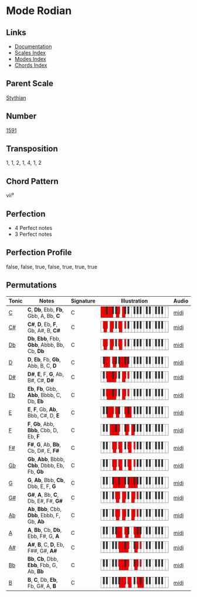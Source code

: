 # Mode Rodian

## Links

- [Documentation](README.md)
- [Scales Index](Scales.md)
- [Modes Index](Modes.md)
- [Chords Index](Chords.md)

## Parent Scale

[Stythian](ScaleStythian.md)

## Number

[1591](https://ianring.com/musictheory/scales/1591)

## Transposition

1, 1, 2, 1, 4, 1, 2

## Chord Pattern

vii⁰

## Perfection

- 4 Perfect notes
- 3 Perfect notes

## Perfection Profile

false, false, true, false, true, true, true

## Permutations

| Tonic | Notes | Signature | Illustration | Audio |
|-------|-------|-----------|--------------|-------|
| [C](ModeCNaturalRodian.md) | **C**, **Db**, Ebb, **Fb**, Gbb, A, Bb, **C** | C | ![CNaturalRodian](ModeCNaturalRodian.png) | [midi](https://github.com/edipermadi/music/blob/main/docs/ModeCNaturalRodian.mid?raw=true) |
| [C#](ModeCSharpRodian.md) | **C#**, **D**, Eb, **F**, Gb, A#, B, **C#** | C | ![CSharpRodian](ModeCSharpRodian.png) | [midi](https://github.com/edipermadi/music/blob/main/docs/ModeCSharpRodian.mid?raw=true) |
| [Db](ModeDFlatRodian.md) | **Db**, **Ebb**, Fbb, **Gbb**, Abbb, Bb, Cb, **Db** | C | ![DFlatRodian](ModeDFlatRodian.png) | [midi](https://github.com/edipermadi/music/blob/main/docs/ModeDFlatRodian.mid?raw=true) |
| [D](ModeDNaturalRodian.md) | **D**, **Eb**, Fb, **Gb**, Abb, B, C, **D** | C | ![DNaturalRodian](ModeDNaturalRodian.png) | [midi](https://github.com/edipermadi/music/blob/main/docs/ModeDNaturalRodian.mid?raw=true) |
| [D#](ModeDSharpRodian.md) | **D#**, **E**, F, **G**, Ab, B#, C#, **D#** | C | ![DSharpRodian](ModeDSharpRodian.png) | [midi](https://github.com/edipermadi/music/blob/main/docs/ModeDSharpRodian.mid?raw=true) |
| [Eb](ModeEFlatRodian.md) | **Eb**, **Fb**, Gbb, **Abb**, Bbbb, C, Db, **Eb** | C | ![EFlatRodian](ModeEFlatRodian.png) | [midi](https://github.com/edipermadi/music/blob/main/docs/ModeEFlatRodian.mid?raw=true) |
| [E](ModeENaturalRodian.md) | **E**, **F**, Gb, **Ab**, Bbb, C#, D, **E** | C | ![ENaturalRodian](ModeENaturalRodian.png) | [midi](https://github.com/edipermadi/music/blob/main/docs/ModeENaturalRodian.mid?raw=true) |
| [F](ModeFNaturalRodian.md) | **F**, **Gb**, Abb, **Bbb**, Cbb, D, Eb, **F** | C | ![FNaturalRodian](ModeFNaturalRodian.png) | [midi](https://github.com/edipermadi/music/blob/main/docs/ModeFNaturalRodian.mid?raw=true) |
| [F#](ModeFSharpRodian.md) | **F#**, **G**, Ab, **Bb**, Cb, D#, E, **F#** | C | ![FSharpRodian](ModeFSharpRodian.png) | [midi](https://github.com/edipermadi/music/blob/main/docs/ModeFSharpRodian.mid?raw=true) |
| [Gb](ModeGFlatRodian.md) | **Gb**, **Abb**, Bbbb, **Cbb**, Dbbb, Eb, Fb, **Gb** | C | ![GFlatRodian](ModeGFlatRodian.png) | [midi](https://github.com/edipermadi/music/blob/main/docs/ModeGFlatRodian.mid?raw=true) |
| [G](ModeGNaturalRodian.md) | **G**, **Ab**, Bbb, **Cb**, Dbb, E, F, **G** | C | ![GNaturalRodian](ModeGNaturalRodian.png) | [midi](https://github.com/edipermadi/music/blob/main/docs/ModeGNaturalRodian.mid?raw=true) |
| [G#](ModeGSharpRodian.md) | **G#**, **A**, Bb, **C**, Db, E#, F#, **G#** | C | ![GSharpRodian](ModeGSharpRodian.png) | [midi](https://github.com/edipermadi/music/blob/main/docs/ModeGSharpRodian.mid?raw=true) |
| [Ab](ModeAFlatRodian.md) | **Ab**, **Bbb**, Cbb, **Dbb**, Ebbb, F, Gb, **Ab** | C | ![AFlatRodian](ModeAFlatRodian.png) | [midi](https://github.com/edipermadi/music/blob/main/docs/ModeAFlatRodian.mid?raw=true) |
| [A](ModeANaturalRodian.md) | **A**, **Bb**, Cb, **Db**, Ebb, F#, G, **A** | C | ![ANaturalRodian](ModeANaturalRodian.png) | [midi](https://github.com/edipermadi/music/blob/main/docs/ModeANaturalRodian.mid?raw=true) |
| [A#](ModeASharpRodian.md) | **A#**, **B**, C, **D**, Eb, F##, G#, **A#** | C | ![ASharpRodian](ModeASharpRodian.png) | [midi](https://github.com/edipermadi/music/blob/main/docs/ModeASharpRodian.mid?raw=true) |
| [Bb](ModeBFlatRodian.md) | **Bb**, **Cb**, Dbb, **Ebb**, Fbb, G, Ab, **Bb** | C | ![BFlatRodian](ModeBFlatRodian.png) | [midi](https://github.com/edipermadi/music/blob/main/docs/ModeBFlatRodian.mid?raw=true) |
| [B](ModeBNaturalRodian.md) | **B**, **C**, Db, **Eb**, Fb, G#, A, **B** | C | ![BNaturalRodian](ModeBNaturalRodian.png) | [midi](https://github.com/edipermadi/music/blob/main/docs/ModeBNaturalRodian.mid?raw=true) |
